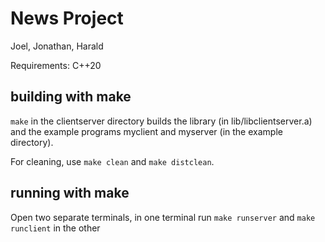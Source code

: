 # News Project
Joel, Jonathan, Harald

Requirements: C++20

## building with make

`make` in the clientserver directory builds the library (in
lib/libclientserver.a) and the example programs
myclient and myserver (in the example directory).

For cleaning, use `make clean` and `make distclean`.

## running with make

Open two separate terminals, in one terminal run `make runserver` and `make runclient` in the other
